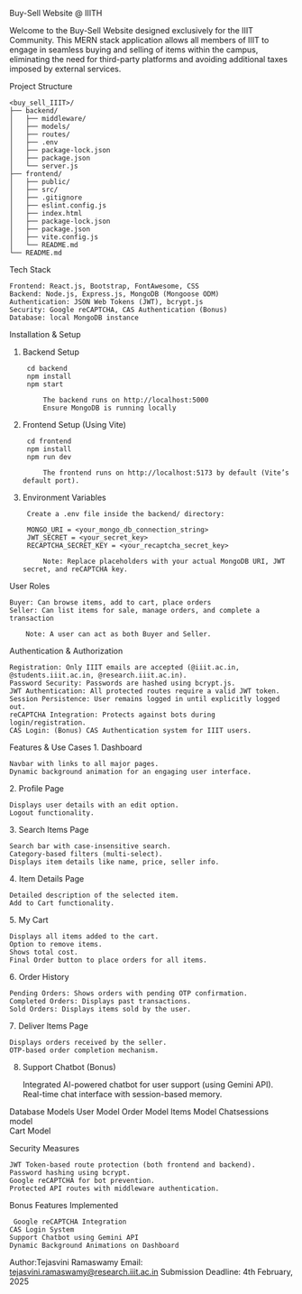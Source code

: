 Buy-Sell Website @ IIITH

Welcome to the Buy-Sell Website designed exclusively for the IIIT Community. This MERN stack application allows all members of IIIT to engage in seamless buying and selling of items within the campus, eliminating the need for third-party platforms and avoiding additional taxes imposed by external services.


Project Structure
```
<buy_sell_IIIT>/
├── backend/
│   ├── middleware/
│   ├── models/
│   ├── routes/
│   ├── .env
│   ├── package-lock.json
│   ├── package.json
│   └── server.js
├── frontend/
│   ├── public/
│   ├── src/
│   ├── .gitignore
│   ├── eslint.config.js
│   ├── index.html
│   ├── package-lock.json
│   ├── package.json
│   ├── vite.config.js
│   └── README.md
└── README.md
```


Tech Stack

    Frontend: React.js, Bootstrap, FontAwesome, CSS
    Backend: Node.js, Express.js, MongoDB (Mongoose ODM)
    Authentication: JSON Web Tokens (JWT), bcrypt.js 
    Security: Google reCAPTCHA, CAS Authentication (Bonus)
    Database: local MongoDB instance

Installation & Setup

1. Backend Setup

        cd backend
        npm install            
        npm start             

            The backend runs on http://localhost:5000 
            Ensure MongoDB is running locally 

2. Frontend Setup (Using Vite)

        cd frontend
        npm install           
        npm run dev           

            The frontend runs on http://localhost:5173 by default (Vite’s default port).

3. Environment Variables

        Create a .env file inside the backend/ directory:

        MONGO_URI = <your_mongo_db_connection_string>
        JWT_SECRET = <your_secret_key>
        RECAPTCHA_SECRET_KEY = <your_recaptcha_secret_key>

            Note: Replace placeholders with your actual MongoDB URI, JWT secret, and reCAPTCHA key.



User Roles

    Buyer: Can browse items, add to cart, place orders
    Seller: Can list items for sale, manage orders, and complete a transaction

        Note: A user can act as both Buyer and Seller.

Authentication & Authorization

    Registration: Only IIIT emails are accepted (@iiit.ac.in, @students.iiit.ac.in, @research.iiit.ac.in).
    Password Security: Passwords are hashed using bcrypt.js.
    JWT Authentication: All protected routes require a valid JWT token.
    Session Persistence: User remains logged in until explicitly logged out.
    reCAPTCHA Integration: Protects against bots during login/registration.
    CAS Login: (Bonus) CAS Authentication system for IIIT users.



Features & Use Cases
1️. Dashboard

    Navbar with links to all major pages.
    Dynamic background animation for an engaging user interface.

2️. Profile Page

    Displays user details with an edit option.
    Logout functionality.

3️.  Search Items Page

    Search bar with case-insensitive search.
    Category-based filters (multi-select).
    Displays item details like name, price, seller info.

4️. Item Details Page

    Detailed description of the selected item.
    Add to Cart functionality.

5️. My Cart

    Displays all items added to the cart.
    Option to remove items.
    Shows total cost.
    Final Order button to place orders for all items.

6️. Order History

    Pending Orders: Shows orders with pending OTP confirmation.
    Completed Orders: Displays past transactions.
    Sold Orders: Displays items sold by the user.

7️. Deliver Items Page

    Displays orders received by the seller.
    OTP-based order completion mechanism.

8. Support Chatbot (Bonus)

    Integrated AI-powered chatbot for user support (using Gemini API).
    Real-time chat interface with session-based memory.



Database Models
    User Model
    Order Model
    Items Model
    Chatsessions model  
    Cart Model

Security Measures

    JWT Token-based route protection (both frontend and backend).
    Password hashing using bcrypt.
    Google reCAPTCHA for bot prevention.
    Protected API routes with middleware authentication.

Bonus Features Implemented

     Google reCAPTCHA Integration
    CAS Login System
    Support Chatbot using Gemini API
    Dynamic Background Animations on Dashboard



Author:Tejasvini Ramaswamy
Email: tejasvini.ramaswamy@research.iiit.ac.in
Submission Deadline: 4th February, 2025